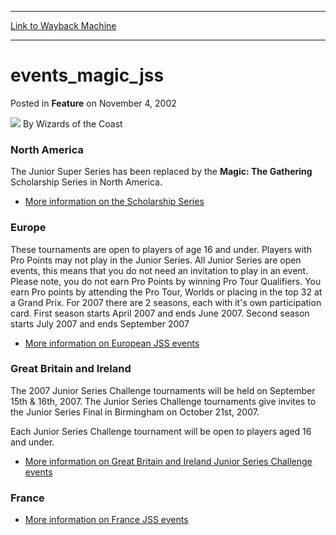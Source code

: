 
---
[Link to Wayback Machine](https://web.archive.org/web/20211025014758/https://magic.wizards.com/en/articles/archive/feature/eventsmagicjss-2002-11-04)

[_metadata_:wayback_url]:- "https://magic.wizards.com/en/articles/archive/feature/eventsmagicjss-2002-11-04"
[_metadata_:wayback_raw_url]:- "https://web.archive.org/web/20211025014758id_/https://magic.wizards.com/en/articles/archive/feature/eventsmagicjss-2002-11-04"
[_metadata_:wayback_capture_timestamp]:- "2021-10-25 01:47:58+00:00"
[_metadata_:description]:- "North AmericaThe Junior Super Series has been replaced by the Magic: The Gathering Scholarship Series in North America.More information on the Scholarship SeriesEurope These tournaments are open to players of age 16 and under. Players with Pro Points may not play in the Junior Series. All Junior Series are open events, this means that you do not need an invitation to play in"
[_metadata_:generator]:- "Drupal 7 (http://drupal.org)"
[_metadata_:publish_date]:- "2002-11-04"
---


events\_magic\_jss
==================



 Posted in **Feature**
 on November 4, 2002 






![](https://media.magic.wizards.com/styles/auth_small/public/images/person/wizards_author.jpg)
By Wizards of the Coast











### North America

The Junior Super Series has been replaced by the **Magic: The Gathering** Scholarship Series in North America.

- [More information on the Scholarship Series](http://archive.wizards.com/Magic/Magazine/Article.aspx?x=mtgcom/events/mss)
### Europe

 These tournaments are open to players of age 16 and under. Players with Pro Points may not play in the Junior Series. All Junior Series are open events, this means that you do not need an invitation to play in an event. Please note, you do not earn Pro Points by winning Pro Tour Qualifiers. You earn Pro points by attending the Pro Tour, Worlds or placing in the top 32 at a Grand Prix. For 2007 there are 2 seasons, each with it's own participation card. First season starts April 2007 and ends June 2007. Second season starts July 2007 and ends September 2007

- [More information on European JSS events](/en/node/731636)
### Great Britain and Ireland

The 2007 Junior Series Challenge tournaments will be held on September 15th & 16th, 2007. The Junior Series Challenge tournaments give invites to the Junior Series Final in Birmingham on October 21st, 2007.

Each Junior Series Challenge tournament will be open to players aged 16 and under.

- [More information on Great Britain and Ireland Junior Series Challenge events](http://archive.wizards.com/Magic/Magazine/Article.aspx?x=events/jss/uk)
### France

- [More information on France JSS events](http://archive.wizards.com/Magic/Magazine/Article.aspx?x=events/magic/jssfr)






